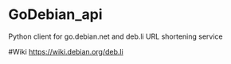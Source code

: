 # GoDebian_api
Python client for go.debian.net and deb.li URL shortening service

#Wiki
https://wiki.debian.org/deb.li

